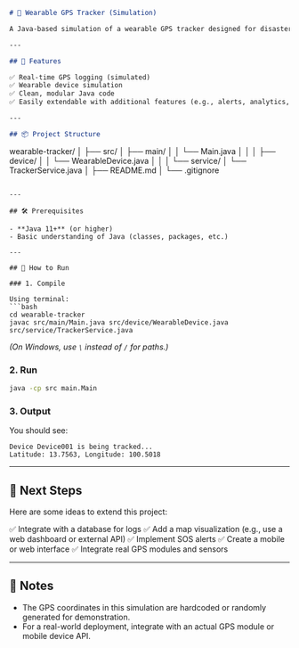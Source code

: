 
```markdown
# 🚨 Wearable GPS Tracker (Simulation)

A Java-based simulation of a wearable GPS tracker designed for disaster management scenarios (e.g., tracking fishermen at sea). This project simulates real-time location tracking using wearable devices like watches, pins, or shirts.

---

## 🌟 Features

✅ Real-time GPS logging (simulated)  
✅ Wearable device simulation  
✅ Clean, modular Java code  
✅ Easily extendable with additional features (e.g., alerts, analytics, visualization)

---

## 📦 Project Structure

```
wearable-tracker/
│
├── src/
│   ├── main/
│   │   └── Main.java
│   │
│   ├── device/
│   │   └── WearableDevice.java
│   │
│   └── service/
│       └── TrackerService.java
│
├── README.md
│
└── .gitignore

````

---

## 🛠️ Prerequisites

- **Java 11+** (or higher)
- Basic understanding of Java (classes, packages, etc.)

---

## 🔌 How to Run

### 1. Compile

Using terminal:
```bash
cd wearable-tracker
javac src/main/Main.java src/device/WearableDevice.java src/service/TrackerService.java
````

*(On Windows, use `\` instead of `/` for paths.)*

### 2. Run

```bash
java -cp src main.Main
```

### 3. Output

You should see:

```
Device Device001 is being tracked...
Latitude: 13.7563, Longitude: 100.5018
```

---

## 🚀 Next Steps

Here are some ideas to extend this project:

✅ Integrate with a database for logs
✅ Add a map visualization (e.g., use a web dashboard or external API)
✅ Implement SOS alerts
✅ Create a mobile or web interface
✅ Integrate real GPS modules and sensors

---

## 📌 Notes

* The GPS coordinates in this simulation are hardcoded or randomly generated for demonstration.
* For a real-world deployment, integrate with an actual GPS module or mobile device API.

